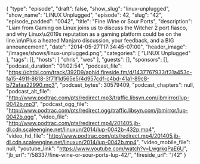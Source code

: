 {
  "type": "episode",
  "draft": false,
  "show_slug": "linux-unplugged",
  "show_name": "LINUX Unplugged",
  "episode": 42,
  "slug": "42",
  "episode_padded": "0042",
  "title": "Fine Wine or Sour Ports",
  "description": "Liam from Gaming on Linux joins us to discuss the Witcher 2 port fiasco, and why Linux\u2019s reputation as a gaming platform could be on the line.\n\nPlus a heated Manjaro discussion, your feedback, and a BIG announcement!",
  "date": "2014-05-27T17:34:45-07:00",
  "header_image": "/images/shows/linux-unplugged.png",
  "categories": [
    "LINUX Unplugged"
  ],
  "tags": [],
  "hosts": [
    "chris",
    "wes"
  ],
  "guests": [],
  "sponsors": [],
  "podcast_duration": "01:02:54",
  "podcast_file": "https://chtbl.com/track/392D9/aphid.fireside.fm/d/1437767933/f31a453c-fa15-491f-8618-3f71f1d565e5/4d957cdf-c4bd-41a1-89c8-b72afaa22990.mp3",
  "podcast_bytes": 30579409,
  "podcast_chapters": null,
  "podcast_alt_file": "http://www.podtrac.com/pts/redirect.mp3/traffic.libsyn.com/jbmirror/lup-0042b.mp3",
  "podcast_ogg_file": "http://www.podtrac.com/pts/redirect.ogg/traffic.libsyn.com/jbmirror/lup-0042b.ogg",
  "video_file": "http://www.podtrac.com/pts/redirect.mp4/201405.jb-dl.cdn.scaleengine.net/linuxun/2014/lup-0042b-432p.mp4",
  "video_hd_file": "http://www.podtrac.com/pts/redirect.mp4/201405.jb-dl.cdn.scaleengine.net/linuxun/2014/lup-0042b.mp4",
  "video_mobile_file": null,
  "youtube_link": "https://www.youtube.com/watch?v=LwgrkqPaE6U",
  "jb_url": "/58337/fine-wine-or-sour-ports-lup-42/",
  "fireside_url": "/42"
}

